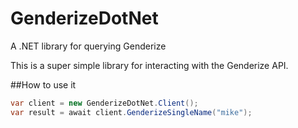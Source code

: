 # GenderizeDotNet
A .NET library for querying Genderize

This is a super simple library for interacting with the Genderize API. 

##How to use it
```c#
var client = new GenderizeDotNet.Client();
var result = await client.GenderizeSingleName("mike");
```
